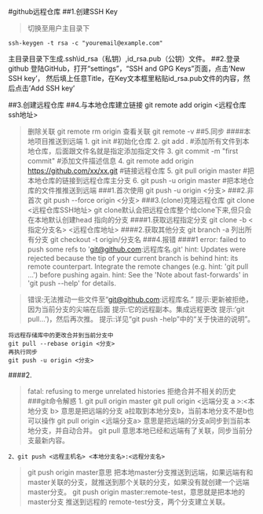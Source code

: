 #github远程仓库
##1.创建SSH Key
>切换至用户主目录下

    ssh-keygen -t rsa -c "youremail@example.com"
主目录目录下生成.ssh\id_rsa（私钥）,id_rsa.pub（公钥）文件。
##2.登录github
  登陆GitHub，打开“settings”，“SSH and GPG Keys”页面，点击‘New SSH key’，
  然后填上任意Title，在Key文本框里粘贴id_rsa.pub文件的内容，然后点击’Add SSH key’
  
##3.创建远程仓库
##4.与本地仓库建立链接
    git remote add origin <远程仓库ssh地址>
>删除关联 git remote rm origin
> 查看关联 git remote -v
##5.同步
####本地项目推送到远端
    1. git init  #初始化仓库
    2. git add . #添加所有文件到本地仓库，后面跟文件名就是指定添加指定文件
    3. git commit -m "first commit" #添加文件描述信息
    4. git remote add origin  https://github.com/xx/xx.git #链接远程仓库
    5. git pull origin master  #把本地仓库的链接到远程仓库主分支
    6. git push -u origin master #把本地仓库的文件推推送到远端
###1.首次使用
    git push -u origin <分支>
###2.非首次
    git push --force origin <分支>
###3.(clone)克隆远程仓库
    git clone <远程仓库SSH地址>
>git clone默认会把远程仓库整个给clone下来,但只会在本地默认创建head 指向的分支 
####1.获取远程指定分支
    git clone -b <指定分支名> <远程仓库地址>
####2.获取其他分支
    git branch -a 列出所有分支
    git checkout -t origin/分支名
###4.报错 
####1
> error: failed to push some refs to 'git@github.com:远程库名.git'
hint: Updates were rejected because the tip of your current branch is behind
hint: its remote counterpart. Integrate the remote changes (e.g.
hint: 'git pull ...') before pushing again.
hint: See the 'Note about fast-forwards' in 'git push --help' for details.

>错误:无法推动一些文件至“git@github.com:远程库名.”
提示:更新被拒绝，因为当前分支的尖端在后面
提示:它的远程副本。集成远程更改 
提示:‘git pull…’)，然后再次推。
提示:详见“git push -help”中的“关于快进的说明”。

    将远程存储库中的更改合并到当前分支中
    git pull --rebase origin <分支>
    再执行同步
    git push -u origin <分支>
####2.
>fatal: refusing to merge unrelated histories
>拒绝合并不相关的历史
###git命令解惑
    1. git pull origin master
>git pull origin <远端分支 a >:<本地分支 b>
意思是把远端的分支 a拉取到本地分支b，当前本地分支不是b也可以操作
>git pull origin <远端分支a>
>意思是把远端的分支a同步到当前本地分支，并自动合并。
git pull 意思本地已经和远端有了关联，同步当前分支最新内容。

    2、git push <远程主机名> <本地分支名>:<远程分支名>
>git push origin master意思 把本地master分支推送到远端，如果远端有和master关联的分支，就推送到那个关联的分支，如果没有就创建一个远端master分支。
git push origin master:remote-test，意思就是把本地的 master分支 推送到远程的 remote-test分支，两个分支建立关联。


